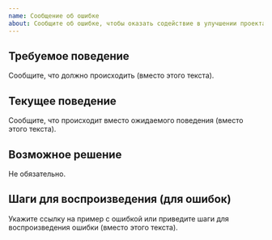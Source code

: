 ```yaml
---
name: Сообщение об ошибке
about: Сообщите об ошибке, чтобы оказать содействие в улучшении проекта. Убедитесь, что Вы можете воспроизвести его на последней версии
---
```

## Требуемое поведение

Сообщите, что должно происходить (вместо этого текста).

## Текущее поведение

Сообщите, что происходит вместо ожидаемого поведения (вместо этого текста).

## Возможное решение

Не обязательно.

## Шаги для воспроизведения (для ошибок)

Укажите ссылку на пример с ошибкой или приведите шаги для воспроизведения ошибки (вместо этого текста).
